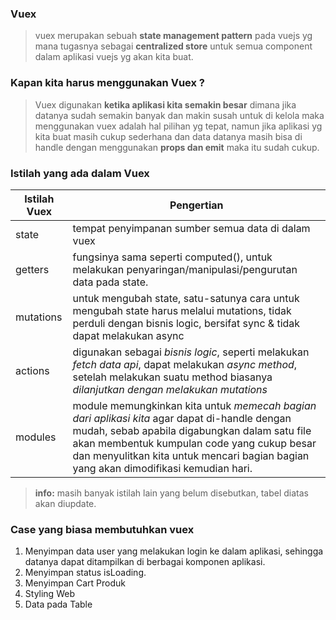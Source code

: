 ### Vuex

> vuex merupakan sebuah **state management pattern** pada vuejs yg mana tugasnya sebagai **centralized store** untuk semua component dalam aplikasi vuejs yg akan kita buat.

### Kapan kita harus menggunakan Vuex ?

> Vuex digunakan **ketika aplikasi kita semakin besar** dimana jika datanya sudah semakin banyak dan makin susah untuk di kelola maka menggunakan vuex adalah hal pilihan yg tepat, namun jika aplikasi yg kita buat masih cukup sederhana dan data datanya masih bisa di handle dengan menggunakan **props dan emit** maka itu sudah cukup.

### Istilah yang ada dalam Vuex

|Istilah Vuex    |Pengertian                     |
|----------------|-------------------------------|
|state           |tempat penyimpanan sumber semua data di dalam vuex           |
|getters         |fungsinya sama seperti computed(), untuk melakukan penyaringan/manipulasi/pengurutan data pada state.            |
|mutations       |untuk mengubah state, satu-satunya cara untuk mengubah state harus melalui mutations, tidak perduli dengan bisnis logic, bersifat sync & tidak dapat melakukan async|
|actions         |digunakan sebagai *bisnis logic*, seperti melakukan *fetch data api*, dapat melakukan *async method*, setelah melakukan suatu method biasanya *dilanjutkan dengan melakukan mutations*        |
|modules         |module memungkinkan kita untuk *memecah bagian dari aplikasi kita* agar dapat di-handle dengan mudah, sebab apabila digabungkan dalam satu file akan membentuk kumpulan code yang cukup besar dan menyulitkan kita untuk mencari bagian bagian yang akan dimodifikasi kemudian hari.|

> **info:** masih banyak istilah lain yang belum disebutkan, tabel diatas akan diupdate.

### Case yang biasa membutuhkan vuex
1. Menyimpan data user yang melakukan login ke dalam aplikasi, sehingga datanya dapat ditampilkan di berbagai komponen aplikasi.
2. Menyimpan status isLoading.
3. Menyimpan Cart Produk
4. Styling Web
5. Data pada Table
